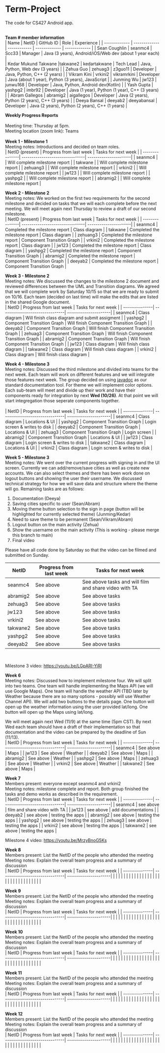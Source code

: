 # Term-Project
The code for CS427 Android app. 
<br/>
<br/>

<b>Team # member information</b>
<br/>
| Name                  | NetID         | GitHub ID     | Role          | Experience                                              |
| -------------         | ------------- | ------------  | ------------- | -------------                                           |
| Sean Coughlin         | seanmc4       | Scc33         | Manager              | Java (3 years), Android/iOS/Web dev (about 1 year each) |            
| Kedar Mukund Takwane  |takwane2       | kedartakwane  | Tech Lead              | Java, Python, Web dev (3 years)                         |
| Zehua Guo             | zehuag3       | z3guo11       | Developer              | Java, Python, C++ (2 years)                             |
| Vikram Kini           | vrkini2       | vikramrkini   | Developer              | Java (about 1 year), Python (3 years), JavaScript       |
| Junming Wu            | jw123         | junwu168      | Developer              | Java, Python, Android dev(Kotlin)                                                |
| Yash Gupta            | yashpg2       | imbr92        | Developer              | Java (1 year), Python (1 year), C++ (3 years)           |
| Abram Gallegos        | abramig2      | aigallegos    | Developer              | Java (2 years), Python (2 years), C++ (3 years)         |
| Deeya Bansal          | deeyab2       | deeyabansal   | Developer              | Java (2 years), Python (2 years), C++ (1 years)         |
<br/>


<b>Weekly Progress Reports</b>
</br> 
</br>
Meeting time: Thursday at 5pm.
</br> 
Meeting location (zoom link): Teams
</br> 
</br>
<b>Week 1 - Milestone 1</b>
</br>
Meeting notes: Introductions and decided on team roles.
</br>
| NetID (present)         | Progress from last week         | Tasks for next week   |
| ---------------| --------------------------------| ----------------------|
| seanmc4               |                                 | Will complete milestone report                      |
| takwane        |                                 | Will complete milestone report                       |
| zehuang3               |                                 | Will complete milestone report                       |
| vrkini2              |                                 | Will complete milestone report                       |
| jw123              |                                 | Will complete milestone report                       |
| yashpg2              |                                 | Will complete milestone report                        |
| abramig2              |                                 | Will complete milestone report                        |
</br>

<b>Week 2 - Milestone 2</b>
</br>
Meeting notes: We worked on the first two requirements for the second milestone and decided on tasks that we will each complete before the next meeting. We will meet again next Thursday to review a draft of our second milestone.
</br>
| NetID (present)          | Progress from last week         | Tasks for next week   |
| ---------------| --------------------------------| ----------------------|
| seanmc4               | Completed the milestone report                                | Class diagram                      |
| takwane               | Completed the milestone report                                  | Class diagram                      |
| zehuang3               | Completed the milestone report                                  | Component Transition Graph                      |
| vrkini2               | Completed the milestone report                                  | Class diagram                      |
| jw123               | Completed the milestone report                                  | Class diagram                      |
| yashpg2               | Completed the milestone report                                  | Component Transition Graph                      |
| abramig2               | Completed the milestone report                                  | Component Transition Graph                      |
| deeyab2               | Completed the milestone report                                  | Component Transition Graph                      |
</br>


<b>Week 3 - Milestone 2</b>
</br>
Meeting notes: We discussed the changes to the milestone 2 document and reviewed differences between the UML and Transition diagrams. We agreed that we will complete work by Saturday 10/15 so that we are ready to submit on 10/16. Each team (decided on last time) will make the edits that are listed in the shared Google document.
</br>
| NetID          | Progress from last week         | Tasks for next week   |
| ---------------| --------------------------------| ----------------------|
| seanmc4               | Class diagram                                | Will finish class diagram and submit assigment                      |
| yashpg2               | Component Transition Graph                                | Will finish Component Transition Graph                       |
| deeyab2               | Component Transition Graph                                | Will finish Component Transition Graph                       |
| zehuag3               | Component Transition Graph                                | Will finish Component Transition Graph                       |
| abramig2              | Component Transition Graph                                | Will finish Component Transition Graph                       |
| jw123               | Class diagram                                | Will finish class diagram                       |
| takwane2               | Class diagram                                | Will finish class diagram                       |
| vrkini2               | Class diagram                                | Will finish class diagram                       |
</br>


<b>Week 4 - Milestone 3</b>
</br>
Meeting notes: Discussed the third milestone and divided into teams for the next week. Each team will work on different features and we will integrate those features next week. The group decided on using [javadoc](https://www.oracle.com/technical-resources/articles/java/javadoc-tool.html) as our standard documentation tool. For theme we will implement color options. Each sub-team will meet and divide up their work and have their components ready for integration by next **Wed (10/26)**. At that point we will start integregation those seperate components together.  
</br>
| NetID          | Progress from last week         | Tasks for next week   |
| ---------------| --------------------------------| ----------------------|
| seanmc4               | Class diagram  | Locations & UI  |
| yashpg2               | Component Transition Graph | Login screen & writes to disk |
| deeyab2               | Component Transition Graph | Locations & UI   |
| zehuag3               | Component Transition Graph | Login screen   |
| abramig2              | Component Transition Graph  | Locations & UI   |
| jw123               | Class diagram                                | Login screen & writes to disk     |
| takwane2               | Class diagram                                | Locations & UI |
| vrkini2               | Class diagram                                | Login screen & writes to disk |
</br>


<b>Week 5 - Milestone 3</b>
</br>
Meeting notes: We went over the current progress with signing in and the UI screen. Currently we can add/remove/save cities as well as create new accounts. We can also select themes and there has been work done on logout buttons and showing the user their username.
We discussed technical strategy for how we will save data and structure where the theme will go. Remaining tasks are as follows:
1. Documentation (Deeya)
2. Saving cities specific to user (Sean/Abram)
3. Moving theme button selection to the sign in page (button will be highlighted for currently selected theme) (Junming/Kedar)
4. Need to save theme to be permanent (Sean/Vikram/Abram)  
5. Logout button on the main activity (Zehua)
6. Show the username on the main activity (This is working - please merge this branch to main)
7. Final video

Please have all code done by Saturday so that the video can be filmed and submitted on Sunday.
</br>

| NetID          | Progress from last week         | Tasks for next week   |
| ---------------| --------------------------------| ----------------------|
| seanmc4               | See above                                  | See above tasks and will film and share video with TA                      |
| abramig2               | See above                                  | See above tasks                        |
| zehuag3               | See above                                  | See above tasks                       |
| jw123               | See above                                  | See above tasks                        |
| vrkini2               | See above                                  | See above tasks                        |
| takwane2               | See above                                   | See above tasks                        |
| yashpg2               | See above                                  | See above tasks                       |
| deeyab2               | See above                                | See above tasks                       |
</br>

Milestone 3 video: https://youtu.be/LGpARI-YiRI

<b>Week 6</b>
</br>
Meeting notes: Discussed how to implement milestone four. We will split into two teams. One team will handle implementing the Maps API (we will use Google Maps). One team will handle the weather API (TBD later by Weather because there are so many options - possibly will use Weather Channel API). We will add two buttons to the details page. One button will open up the weather information using the user provided lat/long. One button will open up the Maps using lat/long.
</br>

We will meet again next Wed (11/9) at the same time (5pm CST). By next Wed each team should have a draft of their implementation so that documentation and the video can be prepared by the deadline of Sun (11/13).
</br>
| NetID          | Progress from last week         | Tasks for next week   |
| ---------------| --------------------------------| ----------------------|
| seanmc4               | See above                                 | Maps                      |
| jw123               | See above                                   | Weather                      |
| deeyab2               | See above                                   | Maps                      |
| abramig2               | See above                                   | Weather                      |
| yashpg2                | See above                                   | Maps                      |
| zehuag3               |  See above                                  | Weather                       |
| vrkini2               | See above                                  | Weather                      |
| takwane2               | See above                                  | Maps                      |
</br>


<b>Week 7</b>
</br>
Members present: everyone except seanmc4 and vrkini2
</br>
Meeting notes: milestone complete and report. Both group finished the tasks and demo works as described in the requirement.
</br>
| NetID          | Progress from last week         | Tasks for next week   |
| ---------------| --------------------------------| ----------------------|
| seanmc4               |  see above                               |  film and share video with TA                    |
| jw123               |    see above                             |  add documentations                     |
| deeyab2               |  see above                               |  testing the apps                     |
| abramig2               |  see above                               |  testing the apps                     |
| yashpg2               |   see above                              |   testing the apps                    |
| zehuag3               |  see above                               |   testing the apps                    |
| vrkini2               |  see above                               |   testing the apps                    |
| takwane2               |  see above                               |   testing the apps                    |
</br>

Milestone 4 video: https://youtu.be/MrzyBnoG5Ks

<b>Week 8</b>
</br>
Members present: List the NetID of the people who attended the meeting
</br>
Meeting notes: Explain the overall team progress and a summary of discussion
</br>
| NetID          | Progress from last week         | Tasks for next week   |
| ---------------| --------------------------------| ----------------------|
|                |                                 |                       |
|                |                                 |                       |
|                |                                 |                       |
|                |                                 |                       |
|                |                                 |                       |
|                |                                 |                       |
|                |                                 |                       |
|                |                                 |                       |
</br>


<b>Week 9</b>
</br>
Members present: List the NetID of the people who attended the meeting
</br>
Meeting notes: Explain the overall team progress and a summary of discussion
</br>
| NetID          | Progress from last week         | Tasks for next week   |
| ---------------| --------------------------------| ----------------------|
|                |                                 |                       |
|                |                                 |                       |
|                |                                 |                       |
|                |                                 |                       |
|                |                                 |                       |
|                |                                 |                       |
|                |                                 |                       |
|                |                                 |                       |
</br>


<b>Week 10</b>
</br>
Members present: List the NetID of the people who attended the meeting
</br>
Meeting notes: Explain the overall team progress and a summary of discussion
</br>
| NetID          | Progress from last week         | Tasks for next week   |
| ---------------| --------------------------------| ----------------------|
|                |                                 |                       |
|                |                                 |                       |
|                |                                 |                       |
|                |                                 |                       |
|                |                                 |                       |
|                |                                 |                       |
|                |                                 |                       |
|                |                                 |                       |
</br>


<b>Week 11</b>
</br>
Members present: List the NetID of the people who attended the meeting
</br>
Meeting notes: Explain the overall team progress and a summary of discussion
</br>
| NetID          | Progress from last week         | Tasks for next week   |
| ---------------| --------------------------------| ----------------------|
|                |                                 |                       |
|                |                                 |                       |
|                |                                 |                       |
|                |                                 |                       |
|                |                                 |                       |
|                |                                 |                       |
|                |                                 |                       |
|                |                                 |                       |
</br>


<b>Week 12</b>
</br>
Members present: List the NetID of the people who attended the meeting
</br>
Meeting notes: Explain the overall team progress and a summary of discussion
</br>
| NetID          | Progress from last week         | Tasks for next week   |
| ---------------| --------------------------------| ----------------------|
|                |                                 |                       |
|                |                                 |                       |
|                |                                 |                       |
|                |                                 |                       |
|                |                                 |                       |
|                |                                 |                       |
|                |                                 |                       |
|                |                                 |                       |
</br>
